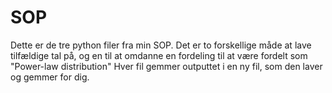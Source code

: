 # SOP

Dette er de tre python filer fra min SOP.
Det er to forskellige måde at lave tilfældige tal på, og en til at omdanne en fordeling til at være fordelt som "Power-law distribution"
Hver fil gemmer outputtet i en ny fil, som den laver og gemmer for dig.
